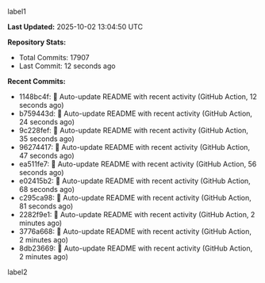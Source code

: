 
label1 
<!-- ACTIVITY_START -->
**Last Updated:** 2025-10-02 13:04:50 UTC

**Repository Stats:**
- Total Commits: 17907
- Last Commit: 12 seconds ago

**Recent Commits:**
- 1148bc4f: 🤖 Auto-update README with recent activity (GitHub Action, 12 seconds ago)
- b759443d: 🤖 Auto-update README with recent activity (GitHub Action, 24 seconds ago)
- 9c228fef: 🤖 Auto-update README with recent activity (GitHub Action, 35 seconds ago)
- 96274417: 🤖 Auto-update README with recent activity (GitHub Action, 47 seconds ago)
- ea511fe7: 🤖 Auto-update README with recent activity (GitHub Action, 56 seconds ago)
- e02415b2: 🤖 Auto-update README with recent activity (GitHub Action, 68 seconds ago)
- c295ca98: 🤖 Auto-update README with recent activity (GitHub Action, 81 seconds ago)
- 2282f9e1: 🤖 Auto-update README with recent activity (GitHub Action, 2 minutes ago)
- 3776a668: 🤖 Auto-update README with recent activity (GitHub Action, 2 minutes ago)
- 8db23669: 🤖 Auto-update README with recent activity (GitHub Action, 2 minutes ago)
<!-- ACTIVITY_END -->

label2

